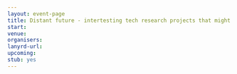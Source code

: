 ```yaml
---
layout: event-page
title: Distant future - intertesting tech research projects that might change the world one day
start: 
venue: 
organisers: 
lanyrd-url: 
upcoming:  
stub: yes
---
```


